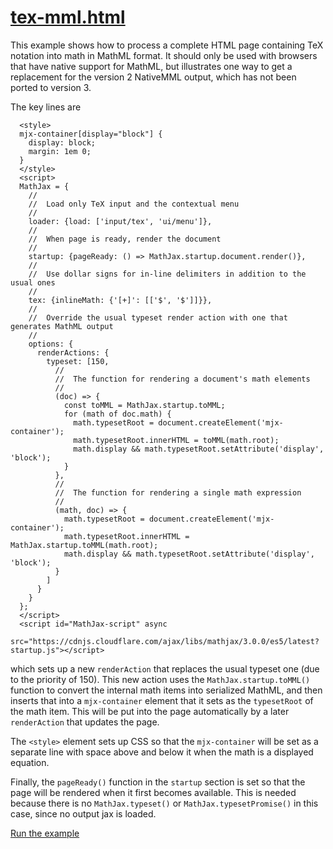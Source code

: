 # [tex-mml.html](https://mathjax.github.io/MathJax-demos-web/tex-mml.html)

This example shows how to process a complete HTML page containing TeX notation into math in MathML format.  It should only be used with browsers that have native support for MathML, but illustrates one way to get a replacement for the version 2 NativeMML output, which has not been ported to version 3.

The key lines are

```
  <style>
  mjx-container[display="block"] {
    display: block;
    margin: 1em 0;
  }
  </style>
  <script>
  MathJax = {
    //
    //  Load only TeX input and the contextual menu
    //
    loader: {load: ['input/tex', 'ui/menu']},
    //
    //  When page is ready, render the document
    //
    startup: {pageReady: () => MathJax.startup.document.render()},
    //
    //  Use dollar signs for in-line delimiters in addition to the usual ones
    //
    tex: {inlineMath: {'[+]': [['$', '$']]}},
    //
    //  Override the usual typeset render action with one that generates MathML output
    //
    options: {
      renderActions: {
        typeset: [150,
          //
          //  The function for rendering a document's math elements
          //
          (doc) => {
            const toMML = MathJax.startup.toMML;
            for (math of doc.math) {
              math.typesetRoot = document.createElement('mjx-container');
              math.typesetRoot.innerHTML = toMML(math.root);
              math.display && math.typesetRoot.setAttribute('display', 'block');
            }
          },
          //
          //  The function for rendering a single math expression
          //
          (math, doc) => {
            math.typesetRoot = document.createElement('mjx-container');
            math.typesetRoot.innerHTML = MathJax.startup.toMML(math.root);
            math.display && math.typesetRoot.setAttribute('display', 'block');
          }
        ]
      }
    }
  };
  </script>
  <script id="MathJax-script" async
   src="https://cdnjs.cloudflare.com/ajax/libs/mathjax/3.0.0/es5/latest?startup.js"></script>
```

which sets up a new `renderAction` that replaces the usual typeset one (due to the priority of 150).  This new action uses the `MathJax.startup.toMML()` function to convert the internal math items into serialized MathML, and then inserts that into a `mjx-container` element that it sets as the `typesetRoot` of the math item.  This will be put into the page automatically by a later `renderAction` that updates the page.

The `<style>` element sets up CSS so that the `mjx-container` will be set as a separate line with space above and below it when the math is a displayed equation.

Finally, the `pageReady()` function in the `startup` section is set so that the page will be rendered when it first becomes available.  This is needed because there is no `MathJax.typeset()` or `MathJax.typesetPromise()` in this case, since no output jax is loaded.

[Run the example](https://mathjax.github.io/MathJax-demos-web/tex-mml.html)
